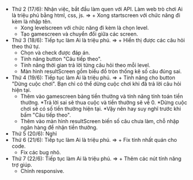 - Thứ 2 (17/6): Nhận việc, bắt đầu làm quen với API. Làm web trò chơi Ai là triệu phú bằng html, css, js. 
=> + Xong startscreen với chức năng đi kèm là nhập tên.
   + Xong levelscreen với chức năng đi kèm là chọn level.
   + Tạo gamescreen và chuyển đổi giữa các screen.
- Thứ 3 (18/6): Tiếp tục làm Ai là triệu phú.
=> + Hiển thị được các câu hỏi theo thứ tự.
   + Chọn và check được đáp án.
   + Tính năng button "Câu tiếp theo".
   + Tính năng thời gian trả lời từng câu hỏi theo mỗi level.
   + Màn hình resultScreen gồm biểu đồ tròn thống kê số câu đúng sai.
- Thứ 4 (19/6): Tiếp tục làm Ai là triệu phú.
=> + Tính năng cho button "Dừng cuộc chơi". Bạn chỉ có thể dừng cuộc chơi khi đã trả lời câu hỏi hiện tại.
   + Thêm vào gamescreen bảng tiền thưởng và tính năng tính toán tiền thưởng.
      *Trả lời sai sẽ thua cuộc và tiền thưởng sẽ về 0.
      *Dừng cuộc chơi sẽ có số tiền thưởng hiện tại.
      *Vậy nên hay suy nghĩ trước khi bấm "Câu tiếp theo".
   + Thêm vào màn hình resultScreen biến số câu chưa làm, chỗ nhập ngân hàng để nhận tiền thưởng.
- Thứ 5 (20/6): Nghỉ
- Thứ 6 (21/6): Tiếp tục làm Ai là triệu phú.
=> + Fix tính nhất quán cho code.
   + Fix các bug nhỏ.
- Thứ 7 (22/6): Tiếp tục làm Ai là triệu phú.
=> + Thêm các nút tính năng trợ giúp.
   + Chỉnh responsive.
